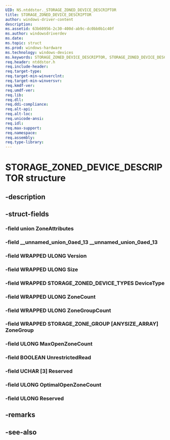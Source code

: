 ```yaml
---
UID: NS.ntddstor._STORAGE_ZONED_DEVICE_DESCRIPTOR
title: STORAGE_ZONED_DEVICE_DESCRIPTOR
author: windows-driver-content
description: 
ms.assetid: 63b60956-2c30-400d-ab9c-dc0bb0b1c40f
ms.author: windowsdriverdev
ms.date: 
ms.topic: struct
ms.prod: windows-hardware
ms.technology: windows-devices
ms.keywords: STORAGE_ZONED_DEVICE_DESCRIPTOR, STORAGE_ZONED_DEVICE_DESCRIPTOR, *PSTORAGE_ZONED_DEVICE_DESCRIPTOR
req.header: ntddstor.h
req.include-header:
req.target-type:
req.target-min-winverclnt:
req.target-min-winversvr:
req.kmdf-ver:
req.umdf-ver:
req.lib:
req.dll:
req.ddi-compliance:
req.alt-api:
req.alt-loc:
req.unicode-ansi:
req.idl:
req.max-support:
req.namespace:
req.assembly:
req.type-library:
---
```


# STORAGE_ZONED_DEVICE_DESCRIPTOR structure

## -description



## -struct-fields

### -field union ZoneAttributes			
 	
### -field __unnamed_union_0aed_13 __unnamed_union_0aed_13			
 	
### -field __WRAPPED__ ULONG Version			
 	
### -field __WRAPPED__ ULONG Size			
 	
### -field __WRAPPED__ STORAGE_ZONED_DEVICE_TYPES DeviceType			
 	
### -field __WRAPPED__ ULONG ZoneCount			
 	
### -field __WRAPPED__ ULONG ZoneGroupCount			
 	
### -field __WRAPPED__ STORAGE_ZONE_GROUP [ANYSIZE_ARRAY] ZoneGroup			
 	
### -field ULONG MaxOpenZoneCount			
 	
### -field BOOLEAN UnrestrictedRead			
 	
### -field UCHAR [3] Reserved			
 	
### -field ULONG OptimalOpenZoneCount			
 	
### -field ULONG Reserved			
 	
## -remarks

## -see-also